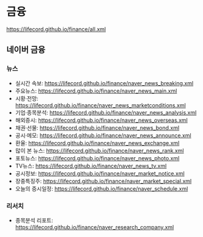 # 금융
https://lifecord.github.io/finance/all.xml

## 네이버 금융
### 뉴스
- 실시간 속보: https://lifecord.github.io/finance/naver_news_breaking.xml
- 주요뉴스: https://lifecord.github.io/finance/naver_news_main.xml
- 시황·전망: https://lifecord.github.io/finance/naver_news_marketconditions.xml
- 기업·종목분석: https://lifecord.github.io/finance/naver_news_analysis.xml
- 해외증시: https://lifecord.github.io/finance/naver_news_overseas.xml
- 채권·선물: https://lifecord.github.io/finance/naver_news_bond.xml
- 공시·메모: https://lifecord.github.io/finance/naver_news_announce.xml
- 환율: https://lifecord.github.io/finance/naver_news_exchange.xml
- 많이 본 뉴스: https://lifecord.github.io/finance/naver_news_rank.xml
- 포토뉴스: https://lifecord.github.io/finance/naver_news_photo.xml
- TV뉴스: https://lifecord.github.io/finance/naver_news_tv.xml
- 공시정보: https://lifecord.github.io/finance/naver_market_notice.xml
- 장중특징주: https://lifecord.github.io/finance/naver_market_special.xml
- 오늘의 증시일정: https://lifecord.github.io/finance/naver_schedule.xml 
### 리서치
- 종목분석 리포트: https://lifecord.github.io/finance/naver_research_company.xml
